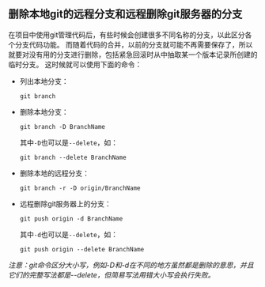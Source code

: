 ## 删除本地git的远程分支和远程删除git服务器的分支
在项目中使用git管理代码后，有些时候会创建很多不同名称的分支，以此区分各个分支代码功能。 而随着代码的合并，以前的分支就可能不再需要保存了，所以就要对没有用的分支进行删除，包括紧急回滚时从中抽取某一个版本记录所创建的临时分支。 这时候就可以使用下面的命令：

- 列出本地分支：
  ```
  git branch
  ```
- 删除本地分支：
  ```
  git branch -D BranchName
  ```
  其中`-D`也可以是`--delete`，如：
  ```
  git branch --delete BranchName
  ```
- 删除本地的远程分支：
  ```
  git branch -r -D origin/BranchName
  ```
- 远程删除git服务器上的分支：
  ```
  git push origin -d BranchName
  ```
  其中`-d`也可以是`--delete`，如：
  ```
  git push origin --delete BranchName
  ```
*注意：git命令区分大小写，例如-D和-d在不同的地方虽然都是删除的意思，并且它们的完整写法都是--delete，但简易写法用错大小写会执行失败。*
